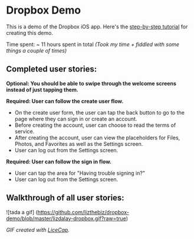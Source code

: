 # Dropbox Demo

This is a demo of the Dropbox iOS app. Here's the [step-by-step tutorial](http://courses.codepath.com/courses/ios_for_designers/unit/1#!assignment) for creating this demo.

Time spent: ~ 11 hours spent in total *(Took my time + fiddled with some things a couple of times)*

## Completed user stories:

**Optional: You should be able to swipe through the welcome screens instead of just tapping them.**

**Required: User can follow the create user flow.**
* On the create user form, the user can tap the back button to go to the page where they can sign in or create an account.
* Before creating the account, user can choose to read the terms of service.
* After creating the account, user can view the placeholders for Files, Photos, and Favorites as well as the Settings screen.
* User can log out from the Settings screen.

**Required: User can follow the sign in flow.**
* User can tap the area for "Having trouble signing in?"
* User can log out from the Settings screen.

## Walkthrough of all user stories:

![tada a gif] (https://github.com/lizthebiz/dropbox-demo/blob/master/lizdalay-dropbox.gif?raw=true)

*GIF created with [LiceCap](http://www.cockos.com/licecap/).*

